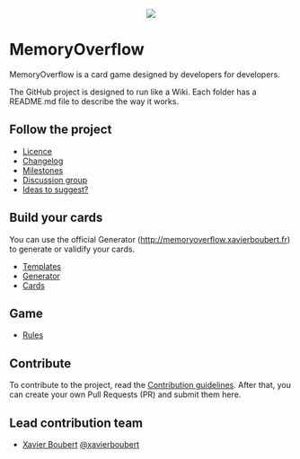 <p align="center">
  <img src="https://raw.githubusercontent.com/XavierBoubert/MemoryOverflow/master/logo.gif" />
</p>

# MemoryOverflow

MemoryOverflow is a card game designed by developers for developers.

The GitHub project is designed to run like a Wiki. Each folder has a README.md file to describe the way it works.


## Follow the project

* [Licence](https://github.com/XavierBoubert/MemoryOverflow/blob/master/LICENSE)
* [Changelog](https://github.com/XavierBoubert/MemoryOverflow/blob/master/CHANGELOG.md)
* [Milestones](https://github.com/XavierBoubert/MemoryOverflow/milestones?state=open)
* [Discussion group](https://groups.google.com/d/forum/memoryoverflow)
* [Ideas to suggest?](http://www.google.com/moderator/#15/e=2138af&t=2138af.41)


## Build your cards

You can use the official Generator (http://memoryoverflow.xavierboubert.fr) to generate or validify your cards.

* [Templates](https://github.com/XavierBoubert/MemoryOverflow/blob/master/templates/)
* [Generator](https://github.com/XavierBoubert/MemoryOverflow/blob/master/generator/)
* [Cards](https://github.com/XavierBoubert/MemoryOverflow/blob/master/cards/)


## Game

* [Rules](https://github.com/XavierBoubert/MemoryOverflow/blob/master/rules/)


## Contribute

To contribute to the project, read the [Contribution guidelines](https://github.com/XavierBoubert/MemoryOverflow/blob/master/CONTRIBUTING.md).
After that, you can create your own Pull Requests (PR) and submit them here.


Lead contribution team
---------

* [Xavier Boubert](http://xavierboubert.fr) [@xavierboubert](http://twitter.com/XavierBoubert)
